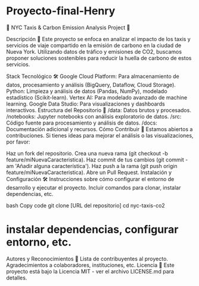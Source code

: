 # Proyecto-final-Henry

🚕 NYC Taxis & Carbon Emission Analysis Project 🌱



Descripción 📝
Este proyecto se enfoca en analizar el impacto de los taxis y servicios de viaje compartido en la emisión de carbono en la ciudad de Nueva York. Utilizando datos de tráfico y emisiones de CO2, buscamos proponer soluciones sostenibles para reducir la huella de carbono de estos servicios.

Stack Tecnológico 🛠️
Google Cloud Platform: Para almacenamiento de datos, procesamiento y análisis (BigQuery, Dataflow, Cloud Storage).
Python: Limpieza y análisis de datos (Pandas, NumPy), modelado estadístico (Scikit-learn).
Vertex AI: Para modelado avanzado de machine learning.
Google Data Studio: Para visualizaciones y dashboards interactivos.
Estructura del Repositorio 📂
/data: Datos brutos y procesados.
/notebooks: Jupyter notebooks con análisis exploratorio de datos.
/src: Código fuente para procesamiento y análisis de datos.
/docs: Documentación adicional y recursos.
Cómo Contribuir 👥
Estamos abiertos a contribuciones. Si tienes ideas para mejorar el análisis o las visualizaciones, por favor:

Haz un fork del repositorio.
Crea una nueva rama (git checkout -b feature/miNuevaCaracteristica).
Haz commit de tus cambios (git commit -am 'Añadir alguna característica').
Haz push a la rama (git push origin feature/miNuevaCaracteristica).
Abre un Pull Request.
Instalación y Configuración 🛠️
Instrucciones sobre cómo configurar el entorno de desarrollo y ejecutar el proyecto. Incluir comandos para clonar, instalar dependencias, etc.

bash
Copy code
git clone [URL del repositorio]
cd nyc-taxis-co2
# instalar dependencias, configurar entorno, etc.
Autores y Reconocimientos 🌟
Lista de contribuyentes al proyecto.
Agradecimientos a colaboradores, instituciones, etc.
Licencia 📄
Este proyecto está bajo la Licencia MIT - ver el archivo LICENSE.md para detalles.
